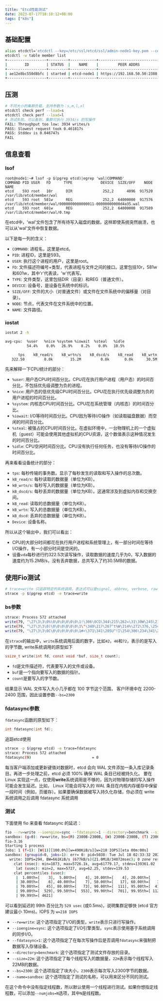 ```yaml
---
title: "Etcd性能测试"
date: 2023-07-17T18:10:12+08:00
tags: ["k8s"]
---
```


## 基础配置

```bash
alias etcdctl='etcdctl --key=/etc/ssl/etcd/ssl/admin-node1-key.pem --cert=/etc/ssl/etcd/ssl/admin-node1.pem --cacert=/etc/ssl/etcd/ssl/ca.pem --endpoints 192.168.50.50:2379'
etcdctl -w table member list
+------------------+---------+------------+----------------------------+----------------------------+------------+
|        ID        | STATUS  |    NAME    |         PEER ADDRS         |        CLIENT ADDRS        | IS LEARNER |
+------------------+---------+------------+----------------------------+----------------------------+------------+
| ae12e8bc550d8bfc | started | etcd-node1 | https://192.168.50.50:2380 | https://192.168.50.50:2379 |      false |
+------------------+---------+------------+----------------------------+----------------------------+------------+
```

## 压测

```bash
# 不同大小的集群负载，支持参数为：s,m,l,xl
etcdctl check perf --load=s
etcdctl check perf --load=l
# 测试失败。可以看到，集群可执行 3934/s 的写操作
FAIL: Throughput too low: 3934 writes/s
PASS: Slowest request took 0.461817s
PASS: Stddev is 0.046747s
FAIL
```
## 信息查看

### lsof

```basic
root@node1:~# lsof -p $(pgrep etcd)|egrep 'wal|COMMAND'
COMMAND PID USER   FD      TYPE             DEVICE  SIZE/OFF    NODE NAME
etcd    593 root   10r      DIR              252,2      4096  917520 /var/lib/etcd/member/wal
etcd    593 root  581w      REG              252,2  64000000  917576 /var/lib/etcd/member/wal/0000000000000011-00000000000d4a35.wal
etcd    593 root  601w      REG              252,2  64000000  917589 /var/lib/etcd/member/wal/0.tmp
```

在etcd中，'wal'文件包含了所有待写入磁盘的数据，这样即使系统突然崩溃，也可以从'wal'文件中恢复数据。

以下是每一列的含义：

- `COMMAND`: 进程名，这里是etcd。
- `PID`: 进程ID，这里是593。
- `USER`: 执行这个进程的用户，这里是root。
- `FD`: 文件描述符编号+类型，代表进程与文件之间的接口。这里包括10r，581w和601w，其中'r'代表读，'w'代表写。
- `TYPE`: 文件类型，这里包括DIR（目录）和REG（普通文件）。
- `DEVICE`: 设备号，是设备在系统中的标识。
- `SIZE/OFF`: 文件的大小（对普通文件）或文件在文件系统中的偏移量（对目录）。
- `NODE`: 节点，代表文件在文件系统中的位置。
- `NAME`: 文件路径。

### iostat

```bash
iostat 2 -h
```

```bash
avg-cpu:  %user   %nice %system %iowait  %steal   %idle
          54.4%    0.0%   26.9%    8.2%    0.0%   10.5%

      tps    kB_read/s    kB_wrtn/s    kB_dscd/s    kB_read    kB_wrtn    kB_dscd Device
   322.50         0.0k        15.2M         0.0k       0.0k      30.5M       0.0k vda
```

先来解释一下CPU统计的部分：

- `%user`: 用户态CPU时间百分比。CPU花在执行用户进程（用户态）的时间百分比，不包括优先级调整为负的进程。
- `%nice`: 用户态的低优先级CPU时间百分比。CPU花在执行优先级调整为负的用户进程的时间百分比。
- `%system`: 内核态CPU时间百分比。CPU花在系统管理（内核态）的时间百分比。
- `%iowait`: I/O等待时间百分比。CPU因为等待I/O操作（如读取磁盘数据）而空闲的时间百分比。
- `%steal`: 被强占的CPU时间百分比。在虚拟环境中，一台物理机上的一个虚拟机（guest）可能会使用其他虚拟机的CPU资源，这个数值表示这种情况发生的时间百分比。
- `%idle`: CPU空闲时间百分比。CPU没有执行任何任务，也没有等待I/O操作的时间百分比。

再来看看设备统计的部分：

- `tps`: 每秒传输的事务数。显示了每秒发生的读取和写入操作的总次数。
- `kB_read/s`: 每秒读取的数据量（单位为KB）。
- `kB_wrtn/s`: 每秒写入的数据量（单位为KB）。
- `kB_dscd/s`: 每秒丢弃的数据量（单位为KB）。这通常涉及到虚拟内存和交换空间。
- `kB_read`: 读取的总数据量（单位为KB）。
- `kB_wrtn`: 写入的总数据量（单位为KB）。
- `kB_dscd`: 丢弃的总数据量（单位为KB）。
- `Device`: 设备名称。

所以从这个输出中，我们可以看出：

- CPU的大部分时间都花在执行用户进程和系统管理上，有一部分时间在等待I/O操作，有一小部分时间是空闲的。
- 设备`vda`每秒进行约322.5次读写操作，读取数据的速度几乎为0，写入数据的速度约为15.2MB/s，没有丢弃数据，总共写入了约30.5MB的数据。

## 使用Fio测试

```bash
# trace=write 只追踪特定的系统调用。表达式可以是signal, abbrev, verbose, raw, read 和 write等几种类型。
strace -p $(pgrep etcd) -e trace=write
```

### bs参数

```bash
strace: Process 572 attached
write(79, "\27\3\3\0%\0\0\0\0\0\0\1!\306\0CG\344\215\262=\31\30W\245\213gQ\354\356\274_"..., 42) = 42
write(79, "\27\3\3\0)\0\0\0\0\0\0\1\"\340\217\267^t%W\214%\272\376,\254\201\33\26\227\25\361"..., 46) = 46
write(79, "\27\3\3\0C\0\0\0\0\0\0\1#<\371\341\205U^!I\254\306\234\341\203L\234\312\314\266Y"..., 72) = 72
```

在`strace`的输出中，`write`系统调用后面的数字，比如`42`，`46`和`72`，表示的是写入的字节数, write系统调用的原型如下

```c
ssize_t write(int fd, const void *buf, size_t count);
```

- `fd`是文件描述符，代表要写入的文件或设备。
- `buf`是一个指向要写入的数据的指针。
- `count`是要写入的字节数。

结果显示 WAL 文件写入大小几乎都在 100 字节这个范围， 客户环境中在 2200-2400 范围，因此设置参数`--bs=2300`

### fdatasync参数

`fdatasync`函数的原型如下：

```c
int fdatasync(int fd);
```

追踪etcd使用

```bash
strace -p $(pgrep etcd) -e trace=fdatasync
strace: Process 572 attached
fdatasync(9)                            = 0
```

每当客户端添加或更新键值对数据时，etcd 会向 WAL 文件添加一条入库记录条目。再进一步处理之前，etcd 必须 100% 确保 WAL 条目已经被持久化。 要在 Linux 实现这一点，仅使用**write**系统调用是不够的，因为对物理存储的写入操作可能会发生延迟。比如， Linux 可能会将写入的 WAL 条目在内核内存缓存中保留一段时间（例如，页缓存）。如果要确保数据被写入持久化存储，你必须在 write 系统调用之后调用 fdatasync 系统调用

### 测试

下面使用 fio 来查看 fdatasync 的延迟：

```bash
fio --rw=write --ioengine=sync --fdatasync=1 --directory=benchmark --size=22m --bs=2300 --name=sandbox
sandbox: (g=0): rw=write, bs=(R) 2300B-2300B, (W) 2300B-2300B, (T) 2300B-2300B, ioengine=sync, iodepth=1
fio-3.16
Starting 1 process
Jobs: 1 (f=1): [W(1)][100.0%][w=490KiB/s][w=218 IOPS][eta 00m:00s]
sandbox: (groupid=0, jobs=1): err= 0: pid=5038: Tue Jul 18 02:33:32 2023
  write: IOPS=294, BW=661KiB/s (677kB/s)(21.0MiB/34072msec); 0 zone resets
    clat (nsec): min=1873, max=5726.1k, avg=61779.17, stdev=139361.02
     lat (usec): min=2, max=5727, avg=62.25, stdev=139.53
    clat percentiles (usec):
     |  1.00th=[    3],  5.00th=[    4], 10.00th=[    4], 20.00th=[    5],
     | 30.00th=[    6], 40.00th=[    7], 50.00th=[   17], 60.00th=[   33],
     | 70.00th=[   45], 80.00th=[   73], 90.00th=[  111], 95.00th=[  412],
     | 99.00th=[  529], 99.50th=[  553], 99.90th=[  701], 99.95th=[ 1123],
     | 99.99th=[ 4621]
```

可以看到延迟的 99th 百分比为 `529 usec` (或0.5ms)，说明集群足够快 (etcd 官方建议最小 10ms)。IOPS 为 `w=218 IOPS`

- `--rw=write`: 这个选项指定了I/O的类型，`write`表示只进行写操作。
- `--ioengine=sync`: 这个选项指定了I/O引擎类型。`sync`表示使用基于系统调用的同步I/O。
- `--fdatasync=1`: 这个选项指定了在每次写操作后是否调用`fdatasync`来强制把数据写入存储设备。
- `--directory=benchmark`: 这个选项指定了测试文件存放的目录。
- `--size=22m`: 这个选项指定了每个线程写入的数据量，`22m`表示每个线程写入22MB的数据。
- `--bs=2300`: 这个选项指定了块大小，`2300`表示每次写入2300字节的数据。
- `--name=sandbox`: 这个选项指定了测试的名称，可以用来区分不同的测试。

在这个命令中没有指定线程数，所以默认使用一个线程进行测试。如果你想指定线程数，可以添加`--numjobs=N`选项，其中`N`是线程数。
